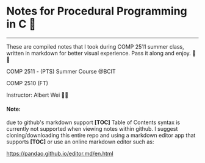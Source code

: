 # Notes for Procedural Programming in C 📘

----



These are compiled notes that I took during COMP 2511 summer class, written in markdown for better visual experience. Pass it along and enjoy. 🙂🍺





COMP 2511 - (PTS) Summer Course @BCIT

COMP 2510 (FT)

Instructor: Albert Wei 🧓🏻





#### Note:

due to github's markdown support **[TOC]** Table of Contents syntax is currently not supported when viewing notes within github. I suggest cloning/downloading this entire repo and using a markdown editor app that supports **[TOC]** or use an online markdown editor such as:

https://pandao.github.io/editor.md/en.html


